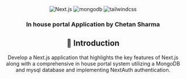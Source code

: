 <div align="center">
 <div>
    <img src="https://img.shields.io/badge/-Next_JS-black?style=for-the-badge&logoColor=white&logo=nextdotjs&color=000" alt="Next.js" />
    <img src="https://img.shields.io/badge/-Mongodb-black?style=for-the-badge&logoColor=white&logo=mongodb&color=47A248" alt="mongodb" />
    <img src="https://img.shields.io/badge/-Tailwind_CSS-black?style=for-the-badge&logoColor=white&logo=tailwindcss&color=06B6D4" alt="tailwindcss" />
  </div>

   <h3 align="center">In house portal Application by Chetan Sharma </h3>
  
## <a name="introduction">🤖 Introduction</a>

Develop a Next.js application that highlights the key features of Next.js along with a comprehensive in house portal system utilizing a MongoDB and mysql database and implementing NextAuth authentication.
</div>
